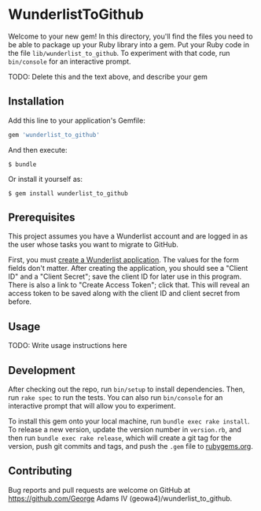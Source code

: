 # WunderlistToGithub

Welcome to your new gem! In this directory, you'll find the files you need to be able to package up your Ruby library into a gem. Put your Ruby code in the file `lib/wunderlist_to_github`. To experiment with that code, run `bin/console` for an interactive prompt.

TODO: Delete this and the text above, and describe your gem

## Installation

Add this line to your application's Gemfile:

```ruby
gem 'wunderlist_to_github'
```

And then execute:

    $ bundle

Or install it yourself as:

    $ gem install wunderlist_to_github

## Prerequisites

This project assumes you have a Wunderlist account and are logged in as the user whose tasks you want to migrate to GitHub.

First, you must [create a Wunderlist application](https://developer.wunderlist.com/apps/new).
The values for the form fields don't matter.
After creating the application, you should see a "Client ID" and a "Client Secret"; save the client ID for later use in this program.
There is also a link to "Create Access Token"; click that.
This will reveal an access token to be saved along with the client ID and client secret from before.

## Usage

TODO: Write usage instructions here

## Development

After checking out the repo, run `bin/setup` to install dependencies. Then, run `rake spec` to run the tests. You can also run `bin/console` for an interactive prompt that will allow you to experiment.

To install this gem onto your local machine, run `bundle exec rake install`. To release a new version, update the version number in `version.rb`, and then run `bundle exec rake release`, which will create a git tag for the version, push git commits and tags, and push the `.gem` file to [rubygems.org](https://rubygems.org).

## Contributing

Bug reports and pull requests are welcome on GitHub at https://github.com/George Adams IV (geowa4)/wunderlist_to_github.

